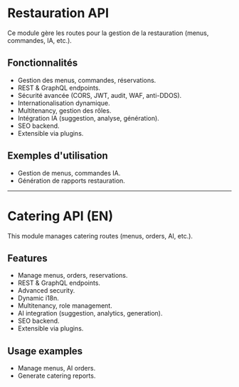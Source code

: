 # Restauration API

Ce module gère les routes pour la gestion de la restauration (menus, commandes, IA, etc.).

## Fonctionnalités
- Gestion des menus, commandes, réservations.
- REST & GraphQL endpoints.
- Sécurité avancée (CORS, JWT, audit, WAF, anti-DDOS).
- Internationalisation dynamique.
- Multitenancy, gestion des rôles.
- Intégration IA (suggestion, analyse, génération).
- SEO backend.
- Extensible via plugins.

## Exemples d'utilisation
- Gestion de menus, commandes IA.
- Génération de rapports restauration.

---

# Catering API (EN)

This module manages catering routes (menus, orders, AI, etc.).

## Features
- Manage menus, orders, reservations.
- REST & GraphQL endpoints.
- Advanced security.
- Dynamic i18n.
- Multitenancy, role management.
- AI integration (suggestion, analytics, generation).
- SEO backend.
- Extensible via plugins.

## Usage examples
- Manage menus, AI orders.
- Generate catering reports.
